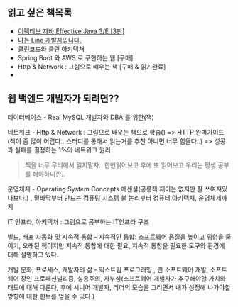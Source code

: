 ## 읽고 싶은 책목록

- [이펙티브 자바 Effective Java 3/E [3판]](http://book.interpark.com/product/BookDisplay.do?_method=detail&sc.shopNo=0000400000&sc.prdNo=294626264)
- [나는 Line 개발자입니다.](http://book.interpark.com/product/BookDisplay.do?_method=detail&sc.shopNo=0000400000&sc.prdNo=315017203&sc.saNo=003002001&bid1=search&bid2=product&bid3=title&bid4=001)
- [클린코드]()와 클린 아키텍쳐
- Spring Boot 와 AWS 로 구현하는 웹 [구매]
- Http & Network : 그림으로 배우는 책 [구매 & 읽기완료]
- 



## 웹 백엔드 개발자가 되려면??

데이터베이스 - Real MySQL 개발자와 DBA 를 위한(책)

네트워크 - Http & Network : 그림으로 배우는 책으로 학습() => HTTP 완벽가이드(책이 좀 많이 어렵다.. 스터디를 통해서 읽는거를 추천 아니면 너무 힘들다..) => 성공과 실패를 결정하는 1%의 네트워크 원리

> 책을 너무 무리해서 읽지말자.. 한번읽어보고 후에 또 읽어보고 우리는 평생 공부를 해야하니깐..

운영체제 - Operating System Concepts 에센셜(공룡책 재미는 없지만 잘 쓰여져있나보다.) , 밑바닥부터 만드는 컴퓨팅 시스템 불 논리부터 컴퓨터 아키텍처, 운영체제까지



IT 인프라, 아키텍처 : 그림으로 공부하는 IT인프라 구조



빌드, 배포 자동화 및 지속적 통합 - 지속적인 통합: 소프트웨어 품질을 높이고 위험을 줄이기, 오래된 책이지만 지속적 통합에 대한 필요, 지속적 통합을 필요한 도구와 환경에 대해 설명하고 있다.



개발 문화, 프로세스, 개발자의 삶 - 익스트림 프로그래밍 , 린 소프트웨어 개발, 소프트웨어 장인 프로페션널리즘, 실용주의, 자부심(소프트웨어 개발자가 추구해야할 가치와 태도에 대해 다룬다, 후에 시니어 개발자, 리더의 모습을 그리면서 내가 성정해 나가야할 방향에 대한 힌트를 얻을 수 있다.)



